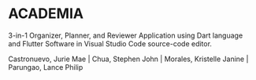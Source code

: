 # ACADEMIA
3-in-1 Organizer, Planner, and Reviewer Application using Dart language and Flutter Software in Visual Studio Code source-code editor.

Castronuevo, Jurie Mae | Chua, Stephen John | Morales, Kristelle Janine | Parungao, Lance Philip 
